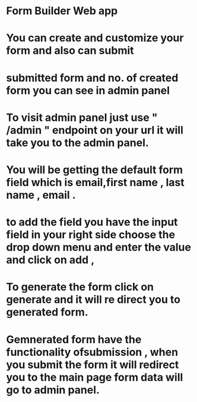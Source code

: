 # Form Builder Web app

# You can create and customize your form and also can submit

# submitted form and no. of created form you can see in admin panel 
# To visit admin panel just use  " /admin " endpoint  on your url it will take you to the admin panel.

# You will be getting the default form field which is email,first name , last name , email .

# to add the field you have the input field in your right side choose the drop down menu and enter the value and click on add ,


# To generate the form click on generate and it will re direct you to generated form.

# Gemnerated form have the functionality ofsubmission , when you submit the form it will redirect you to the main page form data will go to admin panel.


